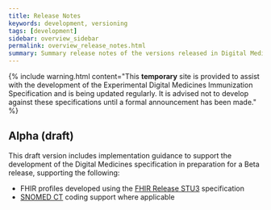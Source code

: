 ```yaml
---
title: Release Notes
keywords: development, versioning
tags: [development]
sidebar: overview_sidebar
permalink: overview_release_notes.html
summary: Summary release notes of the versions released in Digital Medicines Implementation Guide
---
```


{% include warning.html content="This **temporary** site is provided to assist with the development of the Experimental Digital Medicines Immunization Specification and is being updated regularly. It is advised not to develop against these specifications until a formal announcement has been made." %}

  
## Alpha (draft) ##
This draft version includes implementation guidance to support the development of the Digital Medicines specification in preparation for a Beta release, supporting the following:

- FHIR profiles developed using the [FHIR Release STU3](https://www.hl7.org/fhir/STU3/index.html) specification
- [SNOMED CT](https://digital.nhs.uk/snomed-ct) coding support where applicable
